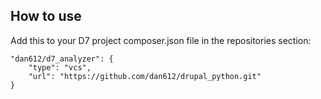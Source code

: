 ## How to use
Add this to your D7 project composer.json file in the repositories section:
```
"dan612/d7_analyzer": {
    "type": "vcs",
    "url": "https://github.com/dan612/drupal_python.git"
}
```
